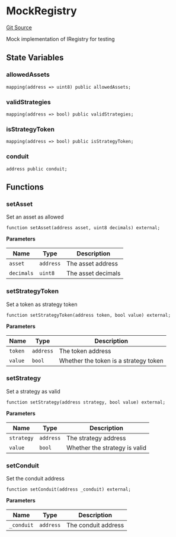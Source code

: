 # MockRegistry
[Git Source](https://github.com/SovaNetwork/fountfi/blob/58164582109e1a7de75ddd7e30bfe628ac79d7fd/src/mocks/MockRegistry.sol)

Mock implementation of IRegistry for testing


## State Variables
### allowedAssets

```solidity
mapping(address => uint8) public allowedAssets;
```


### validStrategies

```solidity
mapping(address => bool) public validStrategies;
```


### isStrategyToken

```solidity
mapping(address => bool) public isStrategyToken;
```


### conduit

```solidity
address public conduit;
```


## Functions
### setAsset

Set an asset as allowed


```solidity
function setAsset(address asset, uint8 decimals) external;
```
**Parameters**

|Name|Type|Description|
|----|----|-----------|
|`asset`|`address`|The asset address|
|`decimals`|`uint8`|The asset decimals|


### setStrategyToken

Set a token as strategy token


```solidity
function setStrategyToken(address token, bool value) external;
```
**Parameters**

|Name|Type|Description|
|----|----|-----------|
|`token`|`address`|The token address|
|`value`|`bool`|Whether the token is a strategy token|


### setStrategy

Set a strategy as valid


```solidity
function setStrategy(address strategy, bool value) external;
```
**Parameters**

|Name|Type|Description|
|----|----|-----------|
|`strategy`|`address`|The strategy address|
|`value`|`bool`|Whether the strategy is valid|


### setConduit

Set the conduit address


```solidity
function setConduit(address _conduit) external;
```
**Parameters**

|Name|Type|Description|
|----|----|-----------|
|`_conduit`|`address`|The conduit address|



